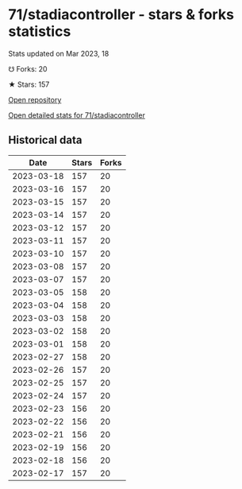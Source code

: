 # 71/stadiacontroller - stars & forks statistics

Stats updated on Mar 2023, 18

☋ Forks: 20

★ Stars: 157

[Open repository](https://github.com/71/stadiacontroller)

[Open detailed stats for 71/stadiacontroller](https://reviewgithub.com/rep/71/stadiacontroller)

## Historical data
| Date | Stars | Forks |
|------|-------|-------|
| 2023-03-18 | 157 | 20 | 
| 2023-03-16 | 157 | 20 | 
| 2023-03-15 | 157 | 20 | 
| 2023-03-14 | 157 | 20 | 
| 2023-03-12 | 157 | 20 | 
| 2023-03-11 | 157 | 20 | 
| 2023-03-10 | 157 | 20 | 
| 2023-03-08 | 157 | 20 | 
| 2023-03-07 | 157 | 20 | 
| 2023-03-05 | 158 | 20 | 
| 2023-03-04 | 158 | 20 | 
| 2023-03-03 | 158 | 20 | 
| 2023-03-02 | 158 | 20 | 
| 2023-03-01 | 158 | 20 | 
| 2023-02-27 | 158 | 20 | 
| 2023-02-26 | 157 | 20 | 
| 2023-02-25 | 157 | 20 | 
| 2023-02-24 | 157 | 20 | 
| 2023-02-23 | 156 | 20 | 
| 2023-02-22 | 156 | 20 | 
| 2023-02-21 | 156 | 20 | 
| 2023-02-19 | 156 | 20 | 
| 2023-02-18 | 156 | 20 | 
| 2023-02-17 | 157 | 20 | 


